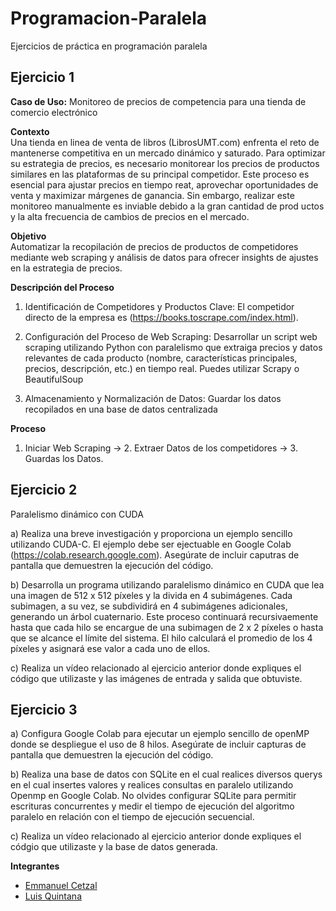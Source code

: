 # Programacion-Paralela
Ejercicios de práctica en programación paralela  

## Ejercicio 1
**Caso de Uso:** Monitoreo de precios de competencia para una tienda de comercio electrónico

**Contexto**  
Una tienda en linea de venta de libros (LibrosUMT.com) enfrenta el reto de mantenerse competitiva en un mercado dinámico y saturado. Para optimizar su estrategia de precios, es necesario monitorear los precios de productos similares en las plataformas de su principal competidor. Este proceso es esencial para ajustar precios en tiempo reat, aprovechar oportunidades de venta y maximizar márgenes de ganancia. Sin embargo, realizar este monitoreo manualmente es inviable debido a la gran cantidad de prod uctos y la alta frecuencia de cambios de precios en el mercado.

**Objetivo**  
Automatizar la recopilación de precios de productos de competidores mediante web scraping y análisis de datos para ofrecer insights de ajustes en la estrategia de precios.

**Descripción del Proceso**  
1. Identificación de Competidores y Productos Clave:
El competidor directo de la empresa es (https://books.toscrape.com/index.html).

2. Configuración del Proceso de Web Scraping:
Desarrollar un script web scraping utilizando Python con paralelismo que extraiga precios y datos relevantes de cada producto (nombre, características principales, precios, descripción, etc.) en tiempo real. Puedes utilizar Scrapy o BeautifulSoup

3. Almacenamiento y Normalización de Datos:
Guardar los datos recopilados en una base de datos centralizada

**Proceso**
1. Iniciar Web Scraping -> 2. Extraer Datos de los competidores -> 3. Guardas los Datos.

## Ejercicio 2
Paralelismo dinámico con CUDA

a) Realiza una breve investigación y proporciona un ejemplo sencillo utilizando CUDA-C. El ejemplo debe ser ejectuable en Google Colab (https://colab.research.google.com). Asegúrate de incluir caputras de pantalla que demuestren la ejecución del código.

b) Desarrolla un programa utilizando paralelismo dinámico en CUDA que lea una imagen de 512 x 512 píxeles y la divida en 4 subimágenes. Cada subimagen, a su vez, se subdividirá en 4 subimágenes adicionales, generando un árbol cuaternario. Este proceso continuará recursivaemente hasta que cada hilo se encargue de una subimagen de 2 x 2 píxeles o hasta que se alcance el límite del sistema. El hilo calculará el promedio de los 4 píxeles y asignará ese valor a cada uno de ellos.

c) Realiza un vídeo relacionado al ejercicio anterior donde expliques el código que utilizaste y las imágenes de entrada y salida que obtuviste.

## Ejercicio 3

a) Configura Google Colab para ejecutar un ejemplo sencillo de openMP donde se despliegue el uso de 8 hilos. Asegúrate de incluir capturas de pantalla que demuestren la ejecución del código.

b) Realiza una base de datos con SQLite en el cual realices diversos querys en el cual insertes valores y realices consultas en paralelo utilizando Openmp en Google Colab. No olvides configurar SQLite para permitir escrituras concurrentes y medir el tiempo de ejecución del algoritmo paralelo en relación con el tiempo de ejecución secuencial.

c) Realiza un vídeo relacionado al ejercicio anterior donde expliques el códgio que utilizaste y la base de datos generada.

**Integrantes**
- [Emmanuel Cetzal](https://github.com/BryanCetzal/)
- [Luis Quintana](https://github.com/Luis-J-Quintana)
